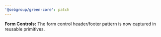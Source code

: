 ```yaml
---
'@sebgroup/green-core': patch
---
```


**Form Controls:** The form control header/footer pattern is now captured in reusable primitives.
